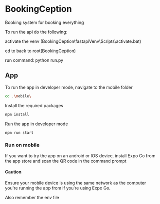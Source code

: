 # BookingCeption
Booking system for booking everything


To run the api do the following:

activate the venv
(BookingCeption\fastapiVenv\Scripts\activate.bat)

cd to back to root(BookingCeption)

run command: python run.py


## App

To run the app in developer mode, navigate to the mobile folder 

``` bash
cd .\mobile\
```

Install the required packages

``` bash
npm install
```

Run the app in developer mode
``` bash
npm run start
```
### Run on mobile
If you want to try the app on an android or IOS device, install Expo Go from the app store and scan the QR code in the command prompt 

#### Caution
Ensure your mobile device is using the same network as the computer you're running the app from if you're using Expo Go.

Also remember the env file